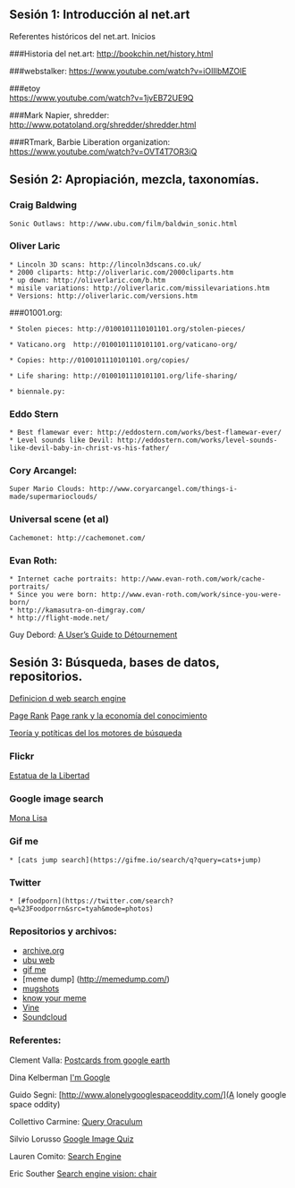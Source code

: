 ## Sesión 1: Introducción al net.art

Referentes históricos del net.art.  Inicios

###Historia del net.art: 
    http://bookchin.net/history.html

###webstalker: 
    https://www.youtube.com/watch?v=iOIIlbMZOIE

###etoy  
    https://www.youtube.com/watch?v=1jvEB72UE9Q

###Mark Napier, shredder: 
    http://www.potatoland.org/shredder/shredder.html

###RTmark, Barbie Liberation organization: 
    https://www.youtube.com/watch?v=OVT4T7OR3iQ




## Sesión 2: Apropiación, mezcla, taxonomías.


### Craig Baldwing
    Sonic Outlaws: http://www.ubu.com/film/baldwin_sonic.html

### Oliver Laric
    
    * Lincoln 3D scans: http://lincoln3dscans.co.uk/
    * 2000 cliparts: http://oliverlaric.com/2000cliparts.htm
    * up down: http://oliverlaric.com/b.htm
    * misile variations: http://oliverlaric.com/missilevariations.htm
    * Versions: http://oliverlaric.com/versions.htm

###01001.org: 

    * Stolen pieces: http://0100101110101101.org/stolen-pieces/

    * Vaticano.org  http://0100101110101101.org/vaticano-org/

    * Copies: http://0100101110101101.org/copies/

    * Life sharing: http://0100101110101101.org/life-sharing/

    * biennale.py: 


### Eddo Stern
    * Best flamewar ever: http://eddostern.com/works/best-flamewar-ever/
    * Level sounds like Devil: http://eddostern.com/works/level-sounds-like-devil-baby-in-christ-vs-his-father/

### Cory Arcangel:
    Super Mario Clouds: http://www.coryarcangel.com/things-i-made/supermarioclouds/

### Universal scene (et al)
    Cachemonet: http://cachemonet.com/


### Evan Roth:

    * Internet cache portraits: http://www.evan-roth.com/work/cache-portraits/
    * Since you were born: http://www.evan-roth.com/work/since-you-were-born/
    * http://kamasutra-on-dimgray.com/
    * http://flight-mode.net/


Guy Debord: [A User’s Guide to Détournement](http://www.bopsecrets.org/SI/detourn.htm)

## Sesión 3: Búsqueda, bases de datos, repositorios.


[Definicion d web search engine](https://en.wikipedia.org/wiki/Web_search_engine)

[Page Rank](https://en.wikipedia.org/wiki/PageRank)
[Page rank y la economía del conocimiento](https://www.academia.edu/1992027/Googles_PageRank_algorithm_a_diagram_of_cognitive_capitalism_and_the_rentier_of_the_common_intellect)

[Teoría y potíticas del los motores de búsqueda](http://networkcultures.org/blog/publication/society-of-the-query-reader-reflections-on-web-search/)

### Flickr

[Estatua de la Libertad](https://www.flickr.com/search/?sort=relevance&license=1%2C2%2C3%2C4%2C5%2C6&text=statue%20of%20liberty)

### Google image search

[Mona Lisa](https://www.google.com/search?num=20&safe=off&sa=G&tbs=simg:CAESjQIaigILEKjU2AQaCAgACAIIPQhDDAsQsIynCBqcAQo6CAISFMkPpxL0EbsPpRGaEoIP-RH8EZwSGiCssp5UrnaN4cjbzrjhmHow0eXGliXbIWdnw60t3XYZUApeCAMSKLIOkg7qD8QPoBmXGfYY9hncGfQYvTq8Ors6_1S3ZLP8t_1C2_1Oo8uuToaMIJGR2hyq3afUZA_15oTY7aALtDW0eS_1a10kBG2KxXV-v2oZS9TiDpyzrxvNhrnRW2QwLEI6u_1ggaCgoICAESBML2J0YMCxCd7cEJGjcKCgoIcGFpbnRpbmcKCAoGcGVyc29uCgwKCnBob3RvZ3JhcGgKCgoIcG9ydHJhaXQKBQoDYXJ0DA&q=mona+lisa+de+leonardo+da+vinci+hd&tbm=isch&ei=zBTjVN3aFYHQgwSnhoKYDw&ved=0CC8Qsw4&biw=1225&bih=657)


### Gif me
    
    * [cats jump search](https://gifme.io/search/q?query=cats+jump)

### Twitter

    * [#foodporn](https://twitter.com/search?q=%23Foodporrn&src=tyah&mode=photos)


### Repositorios y archivos:

* [archive.org](https://archive.org/)
* [ubu web](http://www.ubuweb.com/)
* [gif me](https://gifme.io)
* [meme dump] (http://memedump.com/)
* [mugshots](http://mugshots.com/)
* [know your meme](http://knowyourmeme.com/)
* [Vine](https://vine.co/)
* [Soundcloud](https://soundcloud.com/)


### Referentes:

Clement Valla: [Postcards from google earth](http://clementvalla.com/work/postcards-from-google-earth/)

Dina Kelberman [I'm Google](http://dinakelberman.tumblr.com/)

Guido Segni: [http://www.alonelygooglespaceoddity.com/](A lonely google space oddity)

Collettivo Carmine: [Query Oraculum](http://www.copons.it/carmine/project/oraculum/)

Silvio Lorusso [Google Image Quiz](http://google-image-quiz.net/)

Lauren Comito: [Search Engine](http://www.laurencomito.com/category/projects/search-engine/)

Eric Souther [Search engine vision: chair](http://unseensignals.com/search-engine-vision-chair.html)